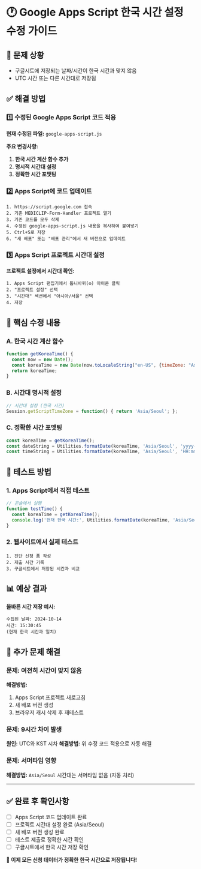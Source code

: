 # 🕐 Google Apps Script 한국 시간 설정 수정 가이드

## 🚨 문제 상황
- 구글시트에 저장되는 날짜/시간이 한국 시간과 맞지 않음
- UTC 시간 또는 다른 시간대로 저장됨

## ✅ 해결 방법

### 1️⃣ 수정된 Google Apps Script 코드 적용

**현재 수정된 파일:** `google-apps-script.js`

**주요 변경사항:**
1. **한국 시간 계산 함수 추가**
2. **명시적 시간대 설정**  
3. **정확한 시간 포맷팅**

### 2️⃣ Apps Script에 코드 업데이트

```
1. https://script.google.com 접속
2. 기존 MEDICLIP-Form-Handler 프로젝트 열기
3. 기존 코드를 모두 삭제
4. 수정된 google-apps-script.js 내용을 복사하여 붙여넣기
5. Ctrl+S로 저장
6. "새 배포" 또는 "배포 관리"에서 새 버전으로 업데이트
```

### 3️⃣ Apps Script 프로젝트 시간대 설정

**프로젝트 설정에서 시간대 확인:**
```
1. Apps Script 편집기에서 톱니바퀴(⚙️) 아이콘 클릭
2. "프로젝트 설정" 선택
3. "시간대" 섹션에서 "아시아/서울" 선택
4. 저장
```

## 🔧 핵심 수정 내용

### A. 한국 시간 계산 함수
```javascript
function getKoreaTime() {
  const now = new Date();
  const koreaTime = new Date(now.toLocaleString("en-US", {timeZone: "Asia/Seoul"}));
  return koreaTime;
}
```

### B. 시간대 명시적 설정
```javascript
// 시간대 설정 (한국 시간)
Session.getScriptTimeZone = function() { return 'Asia/Seoul'; };
```

### C. 정확한 시간 포맷팅
```javascript
const koreaTime = getKoreaTime();
const dateString = Utilities.formatDate(koreaTime, 'Asia/Seoul', 'yyyy-MM-dd');
const timeString = Utilities.formatDate(koreaTime, 'Asia/Seoul', 'HH:mm:ss');
```

## 🧪 테스트 방법

### 1. Apps Script에서 직접 테스트
```javascript
// 콘솔에서 실행
function testTime() {
  const koreaTime = getKoreaTime();
  console.log('현재 한국 시간:', Utilities.formatDate(koreaTime, 'Asia/Seoul', 'yyyy-MM-dd HH:mm:ss'));
}
```

### 2. 웹사이트에서 실제 테스트
```
1. 진단 신청 폼 작성
2. 제출 시간 기록
3. 구글시트에서 저장된 시간과 비교
```

## 📊 예상 결과

**올바른 시간 저장 예시:**
```
수집된 날짜: 2024-10-14
시간: 15:30:45
(현재 한국 시간과 일치)
```

## 🚨 추가 문제 해결

### 문제: 여전히 시간이 맞지 않음
**해결방법:**
1. Apps Script 프로젝트 새로고침
2. 새 배포 버전 생성
3. 브라우저 캐시 삭제 후 재테스트

### 문제: 9시간 차이 발생
**원인:** UTC와 KST 시차
**해결방법:** 위 수정 코드 적용으로 자동 해결

### 문제: 서머타임 영향
**해결방법:** `Asia/Seoul` 시간대는 서머타임 없음 (자동 처리)

---

## ✅ 완료 후 확인사항

- [ ] Apps Script 코드 업데이트 완료
- [ ] 프로젝트 시간대 설정 완료 (Asia/Seoul)
- [ ] 새 배포 버전 생성 완료
- [ ] 테스트 제출로 정확한 시간 확인
- [ ] 구글시트에서 한국 시간 저장 확인

**🎯 이제 모든 신청 데이터가 정확한 한국 시간으로 저장됩니다!**